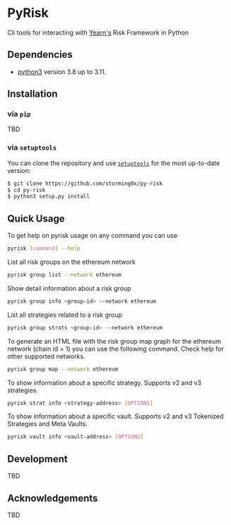 # PyRisk

Cli tools for interacting with [Yearn's](https://yearn.fi) Risk Framework in Python

## Dependencies

- [python3](https://www.python.org/downloads) version 3.8 up to 3.11.

## Installation

### via `pip`

TBD

### via `setuptools`

You can clone the repository and use [`setuptools`](https://github.com/pypa/setuptools) for the most up-to-date version:

```bash
$ git clone https://github.com/storming0x/py-risk
$ cd py-risk
$ python3 setup.py install
```

## Quick Usage

To get help on pyrisk usage on any command you can use

```bash
pyrisk [command] --help
```

List all risk groups on the ethereum network

```bash
pyrisk group list --network ethereum
```

Show detail information about a risk group

```bash
pyrisk group info <group-id> --network ethereum
```

List all strategies related to a risk group

```bash
pyrisk group strats <group-id> --network ethereum
```

To generate an HTML file with the risk group map graph for the ethereum network (chain id = 1) you can use the following command. Check help for other supported networks.

```bash
pyrisk group map --network ethereum
```

To show information about a specific strategy. Supports v2 and v3 strategies.

```bash
pyrisk strat info <strategy-address> [OPTIONS]
```

To show information about a specific vault. Supports v2 and v3 Tokenized Strategies and Meta Vaults.

```bash
pyrisk vault info <vault-address> [OPTIONS]
```

## Development

TBD

## Acknowledgements

TBD
